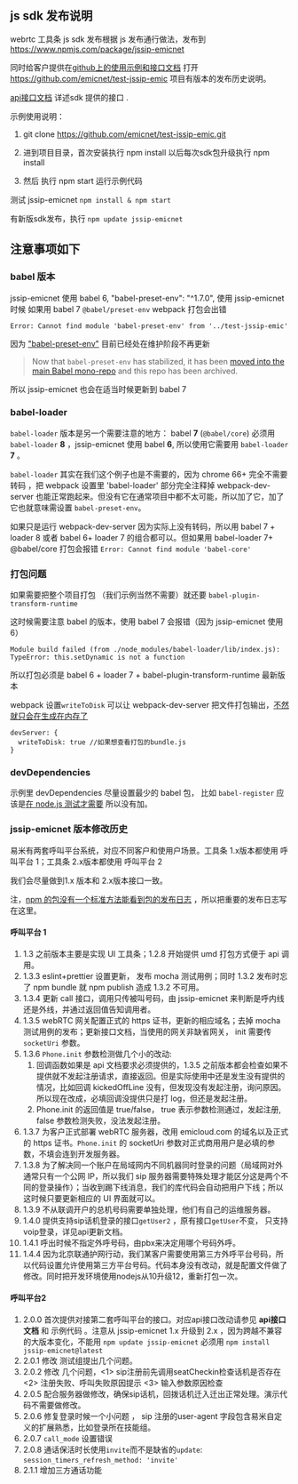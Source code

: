 ##  js sdk 发布说明 

webrtc 工具条 js sdk 发布根据 js 发布通行做法，发布到 https://www.npmjs.com/package/jssip-emicnet

同时给客户提供在[github上的使用示例和接口文档](https://github.com/emicnet/test-jssip-emic) 打开 https://github.com/emicnet/test-jssip-emic 项目有版本的发布历史说明。

[api接口文档](https://github.com/emicnet/test-jssip-emic/blob/master/api接口文档.pdf) 详述sdk 提供的接口 .

示例使用说明：

1. git clone https://github.com/emicnet/test-jssip-emic.git 

2. 进到项目目录，首次安装执行 npm install 以后每次sdk包升级执行 npm install

3. 然后 执行 npm start 运行示例代码

测试 jssip-emicnet `npm install & npm start`

有新版sdk发布，执行 `npm update jssip-emicnet` 

## 注意事项如下

### babel 版本

jssip-emicnet 使用 babel 6, "babel-preset-env": "^1.7.0",
使用 jssip-emicnet 时候 如果用 babel 7 `@babel/preset-env` webpack 打包会出错

`Error: Cannot find module 'babel-preset-env' from '../test-jssip-emic'`

因为 ["babel-preset-env"](https://www.npmjs.com/package/babel-preset-env) 目前已经处在维护阶段不再更新

> Now that `babel-preset-env` has stabilized, it has been [moved into the main Babel mono-repo](https://github.com/babel/babel/tree/master/packages/babel-preset-env) and this repo has been archived.

所以 jssip-emicnet 也会在适当时候更新到 babel 7

### babel-loader

`babel-loader` 版本是另一个需要注意的地方： babel **7** (`@babel/core`) 必须用 `babel-loader` **8** ，jssip-emicnet 使用 babel **6**, 所以使用它需要用 `babel-loader` **7** 。

`babel-loader` 其实在我们这个例子也是不需要的，因为 chrome 66+ 完全不需要转码 ，把 webpack 设置里 'babel-loader' 部分完全注释掉 webpack-dev-server 也能正常跑起来。但没有它在通常项目中都不太可能，所以加了它，加了它也就意味需设置 `babel-preset-env`。

如果只是运行 webpack-dev-server 因为实际上没有转码，所以用 babel 7 + loader 8 或者 babel 6+ loader 7 的组合都可以。但如果用 babel-loader 7+ @babel/core 打包会报错 `Error: Cannot find module 'babel-core'`

### 打包问题

如果需要把整个项目打包 （我们示例当然不需要）就还要 `babel-plugin-transform-runtime`

这时候需要注意 babel 的版本，使用 babel 7 会报错（因为 jssip-emicnet 使用 6）

```
Module build failed (from ./node_modules/babel-loader/lib/index.js):
TypeError: this.setDynamic is not a function
```

所以打包必须是 babel 6 + loader 7 + babel-plugin-transform-runtime 最新版本

webpack 设置`writeToDisk` 可以让 webpack-dev-server 把文件打包输出，[不然就只会在生成在内存了](https://stackoverflow.com/questions/33318457/bundle-js-file-output-and-webpack-dev-server)

```
devServer: {
  writeToDisk: true //如果想查看打包的bundle.js
}
```

### devDependencies

示例里 devDependencies 尽量设置最少的 babel 包， 比如 `babel-register` 应该是[在 node.js 测试才需要](https://x-team.com/blog/setting-up-javascript-testing-tools-for-es6/) 所以没有加。

### jssip-emicnet 版本修改历史

易米有两套呼叫平台系统，对应不同客户和使用户场景。工具条 1.x版本都使用 呼叫平台 1；工具条 2.x版本都使用 呼叫平台 2

我们会尽量做到1.x 版本和 2.x版本接口一致。

注，[npm 的包没有一个标准方法能看到包的发布日志](https://stackoverflow.com/questions/34971504/how-do-i-see-the-release-notes-for-an-npm-package-before-i-upgrade) ，所以把重要的发布日志写在这里。

#### 呼叫平台 1

1. 1.3 之前版本主要是实现 UI 工具条；1.2.8 开始提供 umd 打包方式便于 api 调用。
2. 1.3.3 eslint+prettier 设置更新， 发布 mocha 测试用例；同时 1.3.2 发布时忘了 npm bundle 就 npm publish 造成 1.3.2 不可用。
3. 1.3.4 更新 call 接口，调用只传被叫号码，由 jssip-emicnet 来判断是呼内线还是外线，并通过返回值告知调用者。
4. 1.3.5 webRTC 网关配置正式的 https 证书，更新的相应域名；去掉 mocha 测试用例的发布；更新接口文档，当使用的网关非缺省网关， init 需要传 `socketUri` 参数。
5. 1.3.6 `Phone.init` 参数检测做几个小的改动:
    1. 回调函数如果是 api 文档要求必须提供的，1.3.5 之前版本都会检查如果不提供就不发起注册请求，直接返回。但是实际使用中还是发生没有提供的情况，比如回调 kickedOffLine 没有，但发现没有发起注册，询问原因。所以现在改成，必填回调没提供只是打 log，但还是发起注册。
    2. Phone.init 的返回值是 true/false， true 表示参数检测通过，发起注册, false 参数检测失败，没法发起注册。
6. 1.3.7 为客户正式部署 webRTC 服务器，改用 emicloud.com 的域名以及正式的 https 证书。`Phone.init` 的 socketUri 参数对正式商用用户是必填的参数，不填会连到开发服务器。
7. 1.3.8 为了解决同一个账户在局域网内不同机器同时登录的问题（局域网对外通常只有一个公网 IP，所以我们 sip 服务器需要特殊处理才能区分这是两个不同的登录操作）；当收到踢下线消息，我们的库代码会自动把用户下线；所以这时候只要更新相应的 UI 界面就可以。
8. 1.3.9 不从联调开户的总机号码需要单独处理，他们有自己的运维服务器。
9. 1.4.0 提供支持sip话机登录的接口`getUser2` ，原有接口`getUser`不变， 只支持voip登录，详见api更新文档。
10. 1.4.1 呼出时候不指定外呼号码，由pbx来决定用哪个号码外呼。
11. 1.4.4 因为北京联通护网行动，我们某客户需要使用第三方外呼平台号码，所以代码设置允许使用第三方平台号码。代码本身没有改动，就是配置文件做了修改。同时把开发环境使用nodejs从10升级12，重新打包一次。



#### 呼叫平台2

1. 2.0.0 首次提供对接第二套呼叫平台的接口。对应api接口改动请参见 **api接口文档**  和 示例代码 。注意从   jssip-emicnet 1.x 升级到 2.x ，因为跨越不兼容的大版本变化，不能用 `npm update jssip-emicnet` 必须用 `npm install jssip-emicnet@latest`
2. 2.0.1 修改 测试组提出几个问题。
3. 2.0.2 修改 几个问题，<1> sip注册前先调用seatCheckin检查话机是否存在 <2> 注册失败、呼叫失败原因提示 <3> 输入参数原因检查
4. 2.0.5 配合服务器做修改，确保sip话机，回拨话机迁入迁出正常处理。演示代码不需要做修改。
5. 2.0.6 修复登录时候一个小问题 ， sip 注册的user-agent 字段包含易米自定义的扩展熟悉，比如登录所在技能组。
6. 2.0.7   `call_mode` 设置错误
7. 2.0.8   通话保活时长使用`invite`而不是缺省的`update`: `session_timers_refresh_method: 'invite'`
8. 2.1.1 增加三方通话功能

